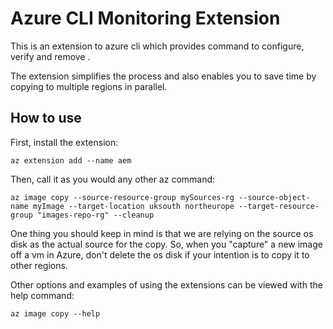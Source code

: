 # Azure CLI Monitoring Extension #
This is an extension to azure cli which provides command to configure, verify and remove .

The extension simplifies the process and also enables you to save time by copying to multiple regions in parallel.

## How to use ##
First, install the extension:
```
az extension add --name aem
```

Then, call it as you would any other az command:
```
az image copy --source-resource-group mySources-rg --source-object-name myImage --target-location uksouth northeurope --target-resource-group "images-repo-rg" --cleanup
```

One thing you should keep in mind is that we are relying on the source os disk as the actual source for the copy. So, when you "capture" a new image off a vm in Azure, don't delete the os disk if your intention is to copy it to other regions.

Other options and examples of using the extensions can be viewed with the help command:
```
az image copy --help
```